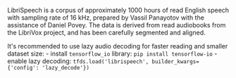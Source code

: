 LibriSpeech is a corpus of approximately 1000 hours of read English speech with
sampling rate of 16 kHz, prepared by Vassil Panayotov with the assistance of
Daniel Povey. The data is derived from read audiobooks from the LibriVox
project, and has been carefully segmented and aligned.

It's recommended to use lazy audio decoding for faster reading and smaller
dataset size: - install `tensorflow_io` library: `pip install tensorflow-io` -
enable lazy decoding: `tfds.load('librispeech', builder_kwargs={'config':
'lazy_decode'})`
